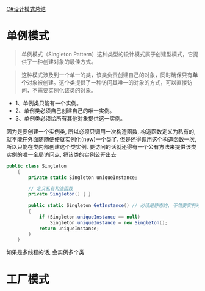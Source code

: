 [C#设计模式总结](https://www.cnblogs.com/zhili/p/DesignPatternSummery.html)

# 单例模式

> 单例模式（Singleton Pattern）这种类型的设计模式属于创建型模式，它提供了一种创建对象的最佳方式。

> 这种模式涉及到一个单一的类，该类负责创建自己的对象，同时确保只有**单个**对象被创建。这个类提供了一种访问其唯一的对象的方式，可以直接访问，不需要实例化该类的对象。

- 1、单例类只能有一个实例。
- 2、单例类必须自己创建自己的唯一实例。
- 3、单例类必须给所有其他对象提供这一实例。

因为是要创建一个实例类, 所以必须只调用一次构造函数, 构造函数定义为私有的, 就不能在外面随随便便就实例化(new)一个类了. 但是还得调用这个构造函数一次, 所以只能在类内部创建这个类实例. 要访问的话就还得有一个公有方法来提供该类实例的唯一全局访问点, 将该类的实例公开出去


```C#
public class Singleton
    {
        private static Singleton uniqueInstance;

        // 定义私有构造函数
        private Singleton() { }
    
        public static Singleton GetInstance() // 必须是静态的, 不然要实例对象, 而对象又不能在外面实例, 所以只能是静态的
        {
            if (Singleton.uniqueInstance == null)
                Singleton.uniqueInstance = new Singleton();
            return uniqueInstance;
        }
    }
```

如果是多线程的话, 会实例多个类

# 工厂模式


